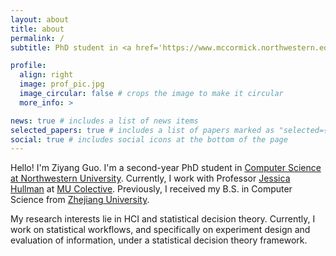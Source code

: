 ```yaml
---
layout: about
title: about
permalink: /
subtitle: PhD student in <a href='https://www.mccormick.northwestern.edu/computer-science/graduate/phd/'>Computer Science at Northwestern University</a>

profile:
  align: right
  image: prof_pic.jpg
  image_circular: false # crops the image to make it circular
  more_info: >

news: true # includes a list of news items
selected_papers: true # includes a list of papers marked as "selected={true}"
social: true # includes social icons at the bottom of the page
---
```


Hello! I'm Ziyang Guo. I'm a second-year PhD student in [Computer Science at Northwestern University](https://www.mccormick.northwestern.edu/computer-science/graduate/phd/). Currently, I work with Professor [Jessica Hullman](http://users.eecs.northwestern.edu/~jhullman/) at [MU Colective](https://mucollective.northwestern.edu/). Previously, I received my B.S. in Computer Science from [Zhejiang University](https://www.zju.edu.cn/english/).

My research interests lie in HCI and statistical decision theory. Currently, I work on statistical workflows, and specifically on experiment design and evaluation of information, under a statistical decision theory framework.
